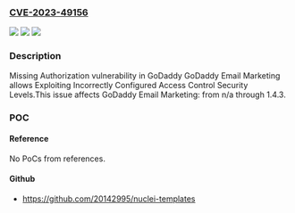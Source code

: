 ### [CVE-2023-49156](https://cve.mitre.org/cgi-bin/cvename.cgi?name=CVE-2023-49156)
![](https://img.shields.io/static/v1?label=Product&message=GoDaddy%20Email%20Marketing&color=blue)
![](https://img.shields.io/static/v1?label=Version&message=n%2Fa%3C%3D%201.4.3%20&color=brighgreen)
![](https://img.shields.io/static/v1?label=Vulnerability&message=CWE-862%20Missing%20Authorization&color=brighgreen)

### Description

Missing Authorization vulnerability in GoDaddy GoDaddy Email Marketing allows Exploiting Incorrectly Configured Access Control Security Levels.This issue affects GoDaddy Email Marketing: from n/a through 1.4.3.

### POC

#### Reference
No PoCs from references.

#### Github
- https://github.com/20142995/nuclei-templates

